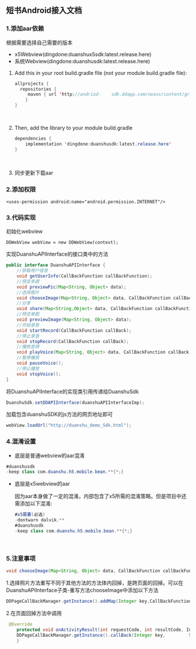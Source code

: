 ## 短书Android接入文档

### 1.添加aar依赖

根据需要选择自己需要的版本

- x5Webview(dingdone:duanshux5sdk:latest.release.here)
- 系统Webview(dingdone:duanshusdk:latest.release.here)

1. Add this in your root build.gradle file (not your module build.gradle file):

   ```java
   allprojects {
     repositories {
        maven { url 'http://andriod-    sdk.ddapp.com/nexus/content/groups/public/' }
       }
   }
   ```

   ​

2. Then, add the library to your module build.gradle

   ```java
   dependencies {
       implementation 'dingdone:duanshusdk:latest.release.here'
   }
   ```

   ​

3. 同步更新下载aar

### 2.添加权限

```
<uses-permission android:name="android.permission.INTERNET"/>
```

### 3.代码实现

初始化webview

```
DDWebView webView = new DDWebView(context);
```

实现DuanshuAPIInterface的接口类中的方法

```java
public interface DuanshuAPIInterface {
    //获取用户信息
    void getUserInfo(CallBackFunction callBackFunction);
    //预览多图
    void previewPic(Map<String, Object> data);
    //选择图片
    void chooseImage(Map<String, Object> data, CallBackFunction callBackFunction);
    //分享
    void share(Map<String,Object> data, CallBackFunction callBackFunction);
    //预览单图
    void previewImage(Map<String, Object> data);
    //开始录音
    void startRecord(CallBackFunction callBack);
    //停止录音
    void stopRecord(CallBackFunction callBack);
    //播放音频
    void playVoice(Map<String, Object> data, CallBackFunction callBack);
    //暂停播放
    void pauseVoice();
    //停止播放
    void stopVoice();
}

```

将DuanshuAPIInterface的实现类引用传递给DuanshuSdk

```java
DuanshuSdk.setDDAPIInterface(duanshuAPIInterfaceImp);
```

加载包含duanshuSDK的js方法的网页地址即可

```java
webView.loadUrl("http://duanshu_demo_Sdk.html");
```

### 4.混淆设置

- 底层是普通webview的aar混淆

```java
#duanshusdk
-keep class com.duanshu.h5.mobile.bean.**{*;}
```

- 底层是x5webview的aar

  因为aar本身做了一定的混淆，内部包含了x5所需的混淆策略。但是项目中还需添加以下混淆:

  ```java
  #x5需要(必选)
  -dontwarn dalvik.**
  #duanshusdk
  -keep class com.duanshu.h5.mobile.bean.**{*;}
  ```

  ​

### 5.注意事项

```java
void chooseImage(Map<String, Object> data, CallBackFunction callBackFunction);
```

1.选择照片方法重写不同于其他方法的方法体内回掉，是跨页面的回掉。可以在DuanshuAPIInterface子类-重写方法chooseImage中添加以下方法

```java
DDPageCallBackManager.getInstance().addMap(Integer key,CallBackFunction callBackFunction);
```

2.在页面回掉方法中调用

```java
 @Override
    protected void onActivityResult(int requestCode, int resultCode, Intent data) {
    DDPageCallBackManager.getInstance().callBack(Integer key,         String returnData);
    }
```

